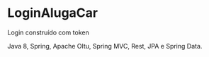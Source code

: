# LoginAlugaCar

Login construído com token

Java 8, Spring, Apache Oltu, Spring MVC, Rest, JPA e Spring Data.
